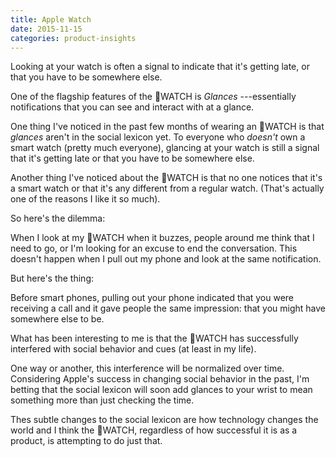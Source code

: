 ```yaml
---
title: Apple Watch
date: 2015-11-15
categories: product-insights
---
```


Looking at your watch is often a signal to indicate that it's getting
late, or that you have to be somewhere else.

One of the flagship features of the WATCH is _Glances_
---essentially notifications that you can see and
interact with at a glance.

One thing I've noticed in the past few months of wearing an WATCH
is that _glances_ aren't in the social lexicon yet. To everyone
who _doesn't_ own a smart watch (pretty much everyone), glancing
at your watch is still a signal that it's getting late or that you
have to be somewhere else.

Another thing I've noticed about the WATCH is that no one notices
that it's a smart watch or that it's any different from a regular watch.
(That's actually one of the reasons I like it so much).

So here's the dilemma:

When I look at my WATCH when it buzzes, people around me think that
I need to go, or I'm looking for an excuse to end the conversation.
This doesn't happen when I pull out my phone and look at the same
notification.

But here's the thing:

Before smart phones, pulling out your phone indicated that you
were receiving a call and it gave people the same impression:
that you might have somewhere else to be.

What has been interesting to me is that the WATCH has successfully
interfered with social behavior and cues (at least in my life).

One way or another, this interference will be normalized over time.
Considering Apple's success in changing social behavior in the past,
I'm betting that the social lexicon will soon add glances to your
wrist to mean something more than just checking the time.

Thes subtle changes to the social lexicon are how technology changes
the world and I think the WATCH, regardless of how successful it is
as a product, is attempting to do just that.

